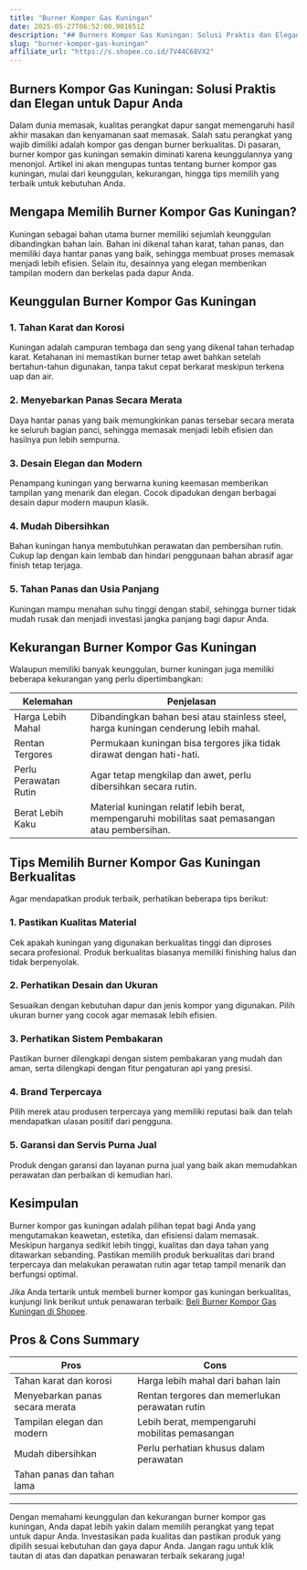 ```yaml
---
title: "Burner Kompor Gas Kuningan"
date: 2025-05-27T06:52:00.981651Z
description: "## Burners Kompor Gas Kuningan: Solusi Praktis dan Elegan untuk Dapur Anda..."
slug: "burner-kompor-gas-kuningan"
affiliate_url: "https://s.shopee.co.id/7V44C68VX2"
---
```

## Burners Kompor Gas Kuningan: Solusi Praktis dan Elegan untuk Dapur Anda

Dalam dunia memasak, kualitas perangkat dapur sangat memengaruhi hasil akhir masakan dan kenyamanan saat memasak. Salah satu perangkat yang wajib dimiliki adalah kompor gas dengan burner berkualitas. Di pasaran, burner kompor gas kuningan semakin diminati karena keunggulannya yang menonjol. Artikel ini akan mengupas tuntas tentang burner kompor gas kuningan, mulai dari keunggulan, kekurangan, hingga tips memilih yang terbaik untuk kebutuhan Anda.

## Mengapa Memilih Burner Kompor Gas Kuningan?

Kuningan sebagai bahan utama burner memiliki sejumlah keunggulan dibandingkan bahan lain. Bahan ini dikenal tahan karat, tahan panas, dan memiliki daya hantar panas yang baik, sehingga membuat proses memasak menjadi lebih efisien. Selain itu, desainnya yang elegan memberikan tampilan modern dan berkelas pada dapur Anda.

## Keunggulan Burner Kompor Gas Kuningan

### 1. Tahan Karat dan Korosi

Kuningan adalah campuran tembaga dan seng yang dikenal tahan terhadap karat. Ketahanan ini memastikan burner tetap awet bahkan setelah bertahun-tahun digunakan, tanpa takut cepat berkarat meskipun terkena uap dan air.

### 2. Menyebarkan Panas Secara Merata

Daya hantar panas yang baik memungkinkan panas tersebar secara merata ke seluruh bagian panci, sehingga memasak menjadi lebih efisien dan hasilnya pun lebih sempurna.

### 3. Desain Elegan dan Modern

Penampang kuningan yang berwarna kuning keemasan memberikan tampilan yang menarik dan elegan. Cocok dipadukan dengan berbagai desain dapur modern maupun klasik.

### 4. Mudah Dibersihkan

Bahan kuningan hanya membutuhkan perawatan dan pembersihan rutin. Cukup lap dengan kain lembab dan hindari penggunaan bahan abrasif agar finish tetap terjaga.

### 5. Tahan Panas dan Usia Panjang

Kuningan mampu menahan suhu tinggi dengan stabil, sehingga burner tidak mudah rusak dan menjadi investasi jangka panjang bagi dapur Anda.

## Kekurangan Burner Kompor Gas Kuningan

Walaupun memiliki banyak keunggulan, burner kuningan juga memiliki beberapa kekurangan yang perlu dipertimbangkan:

| Kelemahan                          | Penjelasan                                                    |
|-----------------------------------|----------------------------------------------------------------|
| Harga Lebih Mahal                | Dibandingkan bahan besi atau stainless steel, harga kuningan cenderung lebih mahal. |
| Rentan Tergores                   | Permukaan kuningan bisa tergores jika tidak dirawat dengan hati-hati. |
| Perlu Perawatan Rutin            | Agar tetap mengkilap dan awet, perlu dibersihkan secara rutin. |
| Berat Lebih Kaku                 | Material kuningan relatif lebih berat, mempengaruhi mobilitas saat pemasangan atau pembersihan. |

## Tips Memilih Burner Kompor Gas Kuningan Berkualitas

Agar mendapatkan produk terbaik, perhatikan beberapa tips berikut:

### 1. Pastikan Kualitas Material

Cek apakah kuningan yang digunakan berkualitas tinggi dan diproses secara profesional. Produk berkualitas biasanya memiliki finishing halus dan tidak berpenyolak.

### 2. Perhatikan Desain dan Ukuran

Sesuaikan dengan kebutuhan dapur dan jenis kompor yang digunakan. Pilih ukuran burner yang cocok agar memasak lebih efisien.

### 3. Perhatikan Sistem Pembakaran

Pastikan burner dilengkapi dengan sistem pembakaran yang mudah dan aman, serta dilengkapi dengan fitur pengaturan api yang presisi.

### 4. Brand Terpercaya

Pilih merek atau produsen terpercaya yang memiliki reputasi baik dan telah mendapatkan ulasan positif dari pengguna.

### 5. Garansi dan Servis Purna Jual

Produk dengan garansi dan layanan purna jual yang baik akan memudahkan perawatan dan perbaikan di kemudian hari.

## Kesimpulan

Burner kompor gas kuningan adalah pilihan tepat bagi Anda yang mengutamakan keawetan, estetika, dan efisiensi dalam memasak. Meskipun harganya sedikit lebih tinggi, kualitas dan daya tahan yang ditawarkan sebanding. Pastikan memilih produk berkualitas dari brand terpercaya dan melakukan perawatan rutin agar tetap tampil menarik dan berfungsi optimal.

Jika Anda tertarik untuk membeli burner kompor gas kuningan berkualitas, kunjungi link berikut untuk penawaran terbaik: [Beli Burner Kompor Gas Kuningan di Shopee](https://s.shopee.co.id/7V44C68VX2).

## Pros & Cons Summary

| **Pros**                                              | **Cons**                                              |
|-------------------------------------------------------|--------------------------------------------------------|
| Tahan karat dan korosi                              | Harga lebih mahal dari bahan lain                     |
| Menyebarkan panas secara merata                     | Rentan tergores dan memerlukan perawatan rutin      |
| Tampilan elegan dan modern                          | Lebih berat, mempengaruhi mobilitas pemasangan       |
| Mudah dibersihkan                                    | Perlu perhatian khusus dalam perawatan               |
| Tahan panas dan tahan lama                          |                                                        |

---

Dengan memahami keunggulan dan kekurangan burner kompor gas kuningan, Anda dapat lebih yakin dalam memilih perangkat yang tepat untuk dapur Anda. Investasikan pada kualitas dan pastikan produk yang dipilih sesuai kebutuhan dan gaya dapur Anda. Jangan ragu untuk klik tautan di atas dan dapatkan penawaran terbaik sekarang juga!